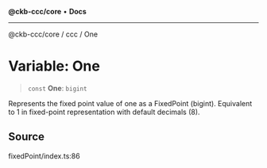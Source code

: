 **@ckb-ccc/core** • **Docs**

***

@ckb-ccc/core / ccc / One

# Variable: One

> `const` **One**: `bigint`

Represents the fixed point value of one as a FixedPoint (bigint).
Equivalent to 1 in fixed-point representation with default decimals (8).

## Source

fixedPoint/index.ts:86
